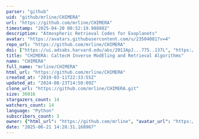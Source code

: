 ```yaml
---
parser: "github"
uid: "github/mrline/CHIMERA"
url: "https://github.com/mrline/CHIMERA"
timestamp: "2025-04-20 00:52:19.988802"
description: "Atmospheric Retrieval Codes for Exoplanets"
avatar: "https://avatars.githubusercontent.com/u/23504081?v=4"
repo_url: "https://github.com/mrline/CHIMERA"
doi: ["https://ui.adsabs.harvard.edu/abs/2013ApJ...775..137L", "https://ui.adsabs.harvard.edu/abs/2025ascl.soft04014L/abstract"]
title: "CHIMERA: CaltecH Inverse ModEling and Retrieval Algorithms"
name: "CHIMERA"
full_name: "mrline/CHIMERA"
html_url: "https://github.com/mrline/CHIMERA"
created_at: "2019-03-11T22:33:55Z"
updated_at: "2024-08-23T14:50:09Z"
clone_url: "https://github.com/mrline/CHIMERA.git"
size: 36016
stargazers_count: 14
watchers_count: 14
language: "Python"
subscribers_count: 3
owner: {"html_url": "https://github.com/mrline", "avatar_url": "https://avatars.githubusercontent.com/u/23504081?v=4", "login": "mrline", "type": "User"}
date: "2025-06-21 14:28:31.168967"
---
```

